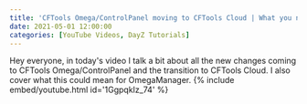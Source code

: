 ```yaml
---
title: 'CFTools Omega/ControlPanel moving to CFTools Cloud | What you need to know!'
date: 2021-05-01 12:00:00
categories: [YouTube Videos, DayZ Tutorials]
---
```

Hey everyone, in today's video I talk a bit about all the new changes coming to CFTools Omega/ControlPanel and the transition to CFTools Cloud. I also cover what this could mean for OmegaManager.
{% include embed/youtube.html id='1GgpqkIz_74' %}